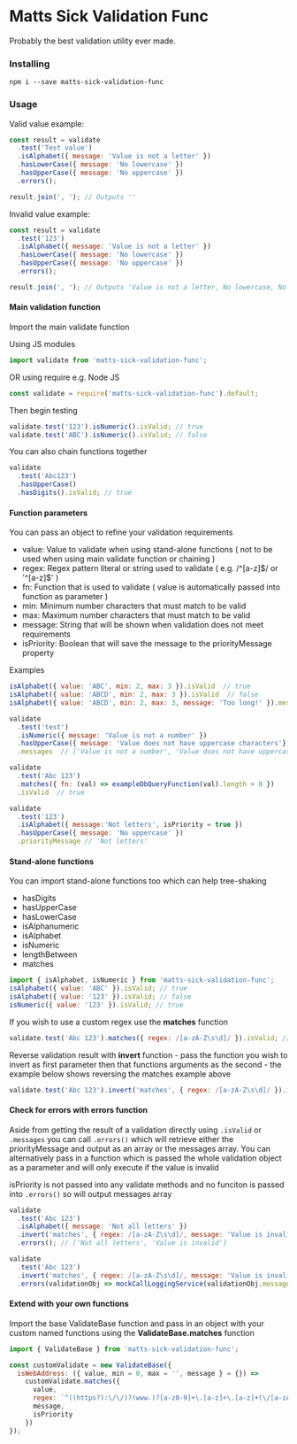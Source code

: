 # Matts Sick Validation Func

Probably the best validation utility ever made.

### Installing

```
npm i --save matts-sick-validation-func
```

### Usage

Valid value example:

```javascript
const result = validate
  .test('Test value')
  .isAlphabet({ message: 'Value is not a letter' })
  .hasLowerCase({ message: 'No lowercase' })
  .hasUpperCase({ message: 'No uppercase' })
  .errors();

result.join(', '); // Outputs ''
```

Invalid value example:

```javascript
const result = validate
  .test('123')
  .isAlphabet({ message: 'Value is not a letter' })
  .hasLowerCase({ message: 'No lowercase' })
  .hasUpperCase({ message: 'No uppercase' })
  .errors();

result.join(', '); // Outputs 'Value is not a letter, No lowercase, No uppercase'
```

#### Main validation function

Import the main validate function

Using JS modules

```javascript
import validate from 'matts-sick-validation-func';
```

OR using require e.g. Node JS

```javascript
const validate = require('matts-sick-validation-func').default;
```

Then begin testing

```javascript
validate.test('123').isNumeric().isValid; // true
validate.test('ABC').isNumeric().isValid; // false
```

You can also chain functions together

```javascript
validate
  .test('Abc123')
  .hasUpperCase()
  .hasDigits().isValid; // true
```

#### Function parameters

You can pass an object to refine your validation requirements

- value: Value to validate when using stand-alone functions ( not to be used when using main validate function or chaining )
- regex: Regex pattern literal or string used to validate ( e.g. \/\^[a-z]\$\/ or '\^[a-z]\$' )
- fn: Function that is used to validate ( value is automatically passed into function as parameter )
- min: Minimum number characters that must match to be valid
- max: Maximum number characters that must match to be valid
- message: String that will be shown when validation does not meet requirements
- isPriority: Boolean that will save the message to the priorityMessage property

Examples

```javascript
isAlphabet({ value: 'ABC', min: 2, max: 3 }).isValid  // true
isAlphabet({ value: 'ABCD', min: 2, max: 3 }).isValid  // false
isAlphabet({ value: 'ABCD', min: 2, max: 3, message: 'Too long!' }).messages  // ['Too long!']

validate
  .test('test')
  .isNumeric({ message: 'Value is not a number' })
  .hasUpperCase({ message: 'Value does not have uppercase characters'})
  .messages  // ['Value is not a number', 'Value does not have uppercase characters']

validate
  .test('Abc 123')
  .matches({ fn: (val) => exampleDbQueryFunction(val).length > 0 })
  .isValid  // true

validate
  .test('123')
  .isAlphabet({ message:'Not letters', isPriority = true })
  .hasUpperCase({ message: 'No uppercase' })
  .priorityMessage // 'Not letters'
```

#### Stand-alone functions

You can import stand-alone functions too which can help tree-shaking

- hasDigits
- hasUpperCase
- hasLowerCase
- isAlphanumeric
- isAlphabet
- isNumeric
- lengthBetween
- matches

```javascript
import { isAlphabet, isNumeric } from 'matts-sick-validation-func';
isAlphabet({ value: 'ABC' }).isValid; // true
isAlphabet({ value: '123' }).isValid; // false
isNumeric({ value: '123' }).isValid; // true
```

If you wish to use a custom regex use the **matches** function

```javascript
validate.test('Abc 123').matches({ regex: /[a-zA-Z\s\d]/ }).isValid; // true
```

Reverse validation result with **invert** function - pass the function you wish to invert as first parameter then that functions arguments as the second - the example below shows reversing the matches example above

```javascript
validate.test('Abc 123').invert('matches', { regex: /[a-zA-Z\s\d]/ }).isValid; // false
```

#### Check for errors with errors function

Aside from getting the result of a validation directly using `.isValid` or `.messages` you can call `.errors()` which will retrieve either the priorityMessage and output as an array or the messages array. You can alternatively pass in a function which is passed the whole validation object as a parameter and will only execute if the value is invalid

isPriority is not passed into any validate methods and no funciton is passed into `.errors()` so will output messages array

```javascript
validate
  .test('Abc 123')
  .isAlphabet({ message: 'Not all letters' })
  .invert('matches', { regex: /[a-zA-Z\s\d]/, message: 'Value is invalid' })
  .errors(); // ['Not all letters', 'Value is invalid']
```

```javascript
validate
  .test('Abc 123')
  .invert('matches', { regex: /[a-zA-Z\s\d]/, message: 'Value is invalid' })
  .errors(validationObj => mockCallLoggingService(validationObj.messages)); // function is called with messages array
```

#### Extend with your own functions

Import the base ValidateBase function and pass in an object with your custom named functions using the **ValidateBase.matches** function

```javascript
import { ValidateBase } from 'matts-sick-validation-func';

const customValidate = new ValidateBase({
  isWebAddress: ({ value, min = 0, max = '', message } = {}) =>
    customValidate.matches({
      value,
      regex: `^((https?):\/\/)?(www.)?[a-z0-9]+\.[a-z]+\.[a-z]+(\/[a-zA-Z0-9.#]+\/?){${min},${max}}$`,
      message,
      isPriority
    })
});
```
